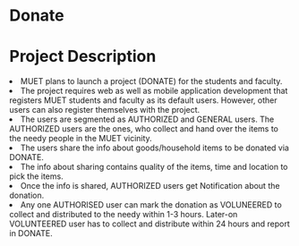 # Donate


# Project Description
<li> MUET plans to launch a project (DONATE) for the students and faculty. </li>
<li> The project requires web as well as mobile application development that registers MUET students and faculty as its default users. However, other users can also register themselves with the project. </li>
<li> The users are segmented as AUTHORIZED and GENERAL users. The AUTHORIZED users are the ones, who collect and hand over the items to the needy people in the MUET vicinity. </li>
<li> The users share the info about goods/household items to be donated via DONATE. </li>
<li> The info about sharing contains quality of the items, time and location to pick the items. </li>
<li> Once the info is shared, AUTHORIZED users get Notification about the donation. </li>
<li> Any one AUTHORISED user can mark the donation as VOLUNEERED to collect and distributed to the needy within 1-3 hours. Later-on VOLUNTEERED user has to collect and distribute within 24 hours and report in DONATE. </li>
